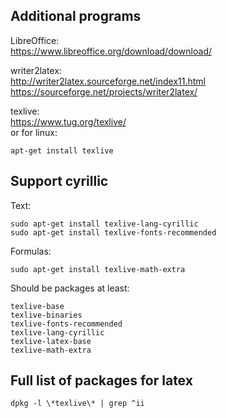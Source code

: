 ## Additional programs
LibreOffice:
<br>
https://www.libreoffice.org/download/download/

writer2latex:
<br>
http://writer2latex.sourceforge.net/index11.html
<br>
https://sourceforge.net/projects/writer2latex/

texlive:
<br>
https://www.tug.org/texlive/
<br>
or for linux:
    
```shell
apt-get install texlive
```

## Support cyrillic

Text:
```shell
sudo apt-get install texlive-lang-cyrillic
sudo apt-get install texlive-fonts-recommended
```
Formulas:
```shell
sudo apt-get install texlive-math-extra
```

Should be packages at least:
```shell
texlive-base
texlive-binaries
texlive-fonts-recommended
texlive-lang-cyrillic
texlive-latex-base
texlive-math-extra
```

## Full list of packages for latex
```shell
dpkg -l \*texlive\* | grep ^ii
```
